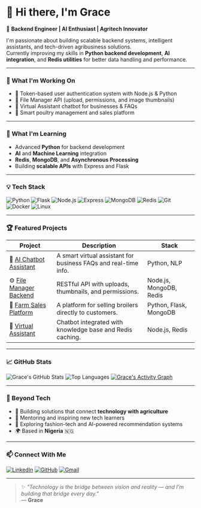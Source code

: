 # 👋 Hi there, I'm Grace

🎯 **Backend Engineer | AI Enthusiast | Agritech Innovator**

I'm passionate about building scalable backend systems, intelligent assistants, and tech-driven agribusiness solutions.  
Currently improving my skills in **Python backend development**, **AI integration**, and **Redis utilities** for better data handling and performance.

---

### 🚀 What I'm Working On
- 🔐 Token-based user authentication system with Node.js & Python
- 📂 File Manager API (upload, permissions, and image thumbnails)
- 🤖 Virtual Assistant chatbot for businesses & FAQs
- 🐔 Smart poultry management and sales platform

---

### 🧠 What I'm Learning
- Advanced **Python** for backend development  
- **AI** and **Machine Learning** integration  
- **Redis**, **MongoDB**, and **Asynchronous Processing**  
- Building **scalable APIs** with Express and Flask  

---

### 💡 Tech Stack
![Python](https://img.shields.io/badge/-Python-3776AB?logo=python&logoColor=white)
![Flask](https://img.shields.io/badge/-Flask-000000?logo=flask)
![Node.js](https://img.shields.io/badge/-Node.js-43853D?logo=node.js&logoColor=white)
![Express](https://img.shields.io/badge/-Express-404D59?logo=express)
![MongoDB](https://img.shields.io/badge/-MongoDB-4EA94B?logo=mongodb&logoColor=white)
![Redis](https://img.shields.io/badge/-Redis-DC382D?logo=redis&logoColor=white)
![Git](https://img.shields.io/badge/-Git-F05032?logo=git&logoColor=white)
![Docker](https://img.shields.io/badge/-Docker-2496ED?logo=docker&logoColor=white)
![Linux](https://img.shields.io/badge/-Linux-FCC624?logo=linux&logoColor=black)

---

### 🏆 Featured Projects
| Project | Description | Stack |
|----------|--------------|-------|
| 🧠 [AI Chatbot Assistant](https://github.com/OkohaGrace/ai-chatbot) | A smart virtual assistant for business FAQs and real-time info. | Python, NLP |
| ⚙️ [File Manager Backend](https://github.com/OkohaGrace/file-manager-api) | RESTful API with uploads, thumbnails, and permissions. | Node.js, MongoDB, Redis |
| 🐔 [Farm Sales Platform](https://github.com/OkohaGrace/farm-sales-platform) | A platform for selling broilers directly to customers. | Python, Flask, MongoDB |
| 💬 [Virtual Assistant](https://github.com/OkohaGrace/virtual-assistant) | Chatbot integrated with knowledge base and Redis caching. | Node.js, Redis |

---

### 📈 GitHub Stats
![Grace's GitHub Stats](https://github-readme-stats.vercel.app/api?username=OkohaGrace&show_icons=true&theme=radical)
![Top Languages](https://github-readme-stats.vercel.app/api/top-langs/?username=OkohaGrace&layout=compact&theme=radical)
[![Grace's Activity Graph](https://github-readme-activity-graph.vercel.app/graph?username=OkohaGrace&theme=react-dark)](https://github.com/ashutosh00710/github-readme-activity-graph)

---

### 🌱 Beyond Tech
- 🧩 Building solutions that connect **technology with agriculture**  
- 💬 Mentoring and inspiring new tech learners  
- 🧵 Exploring fashion-tech and AI-powered recommendation systems  
- 🌍 Based in **Nigeria** 🇳🇬  

---

### 📫 Connect With Me
[![LinkedIn](https://img.shields.io/badge/-OkohaGrace-blue?logo=Linkedin&logoColor=white)](https://linkedin.com/in/okohagrace)
[![GitHub](https://img.shields.io/badge/-OkohaGrace-black?logo=github)](https://github.com/OkohaGrace)
[![Gmail](https://img.shields.io/badge/-okohagchidinma@gmail.com-D14836?logo=gmail&logoColor=white)](mailto:okohagchidinma@gmail.com)

---

> ✨ *"Technology is the bridge between vision and reality — and I’m building that bridge every day."*  
> — **Grace**
